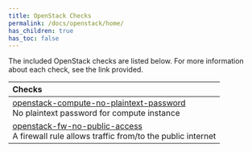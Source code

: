 ```yaml
---
title: OpenStack Checks
permalink: /docs/openstack/home/
has_children: true
has_toc: false
---
```


The included OpenStack checks are listed below. For more information about each check, see the link provided.

| Checks |
|:------------|
|[openstack-compute-no-plaintext-password](/docs/openstack/compute/no-plaintext-password)<br>No plaintext password for compute instance|
|[openstack-fw-no-public-access](/docs/openstack/fw/no-public-access)<br>A firewall rule allows traffic from/to the public internet|
